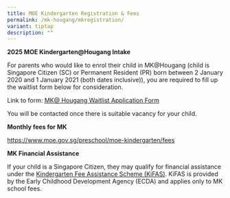 ```yaml
---
title: MOE Kindergarten Registration & Fees
permalink: /mk-hougang/mkregistration/
variant: tiptap
description: ""
---
```

<p><strong>2025 MOE Kindergarten@Hougang Intake</strong>
</p>
<p>For parents who would like to enrol their child in MK@Hougang (child is
Singapore Citizen (SC) or Permanent Resident (PR) born between 2 January
2020 and 1 January 2021 (both dates inclusive)), you are required to fill
up the waitlist form below for consideration.</p>
<p>Link to form: <a href="https://form.gov.sg/65b3c7ed25d088fcc5cb1c0f" rel="noopener noreferrer nofollow" target="_blank">MK@ Hougang Waitlist Application Form</a>
</p>
<p>You will be contacted once there is suitable vacancy for your child.</p>
<p><strong>Monthly fees for MK</strong>
</p>
<p><a href="https://www.moe.gov.sg/preschool/moe-kindergarten/fees" rel="noopener noreferrer nofollow" target="_blank"><u>https://www.moe.gov.sg/preschool/moe-kindergarten/fees</u></a>&nbsp;</p>
<p><strong>MK Financial Assistance</strong>
</p>
<p>If your child is a Singapore Citizen, they may qualify for financial assistance
under the&nbsp;<a href="https://www.ecda.gov.sg/parents/subsidies-financial-assistance" rel="noopener noreferrer nofollow" target="_blank"><u>Kindergarten Fee Assistance Scheme (KiFAS)</u></a>.
KiFAS is provided by the Early Childhood Development Agency (ECDA) and
applies only to MK school fees.</p>
<p></p>